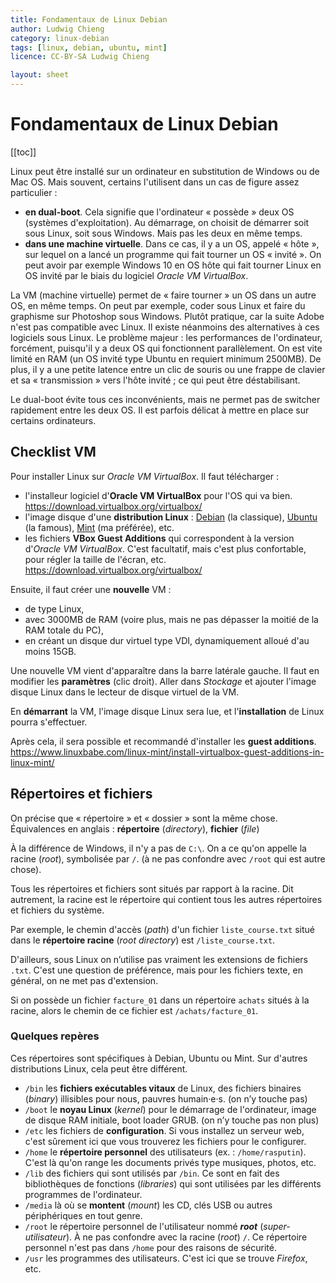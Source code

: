 ```yaml
---
title: Fondamentaux de Linux Debian
author: Ludwig Chieng
category: linux-debian
tags: [linux, debian, ubuntu, mint]
licence: CC-BY-SA Ludwig Chieng

layout: sheet
---
```


# Fondamentaux de Linux Debian

[[toc]]

Linux peut être installé sur un ordinateur en substitution de Windows ou de Mac OS. Mais souvent, certains l'utilisent dans un cas de figure assez particulier :
* **en dual-boot**. Cela signifie que l'ordinateur « possède » deux OS (systèmes d'exploitation). Au démarrage, on choisit de démarrer soit sous Linux, soit sous Windows. Mais pas les deux en même temps.
* **dans une machine virtuelle**. Dans ce cas, il y a un OS, appelé « hôte », sur lequel on a lancé un programme qui fait tourner un OS « invité ». On peut avoir par exemple Windows 10 en OS hôte qui fait tourner Linux en OS invité par le biais du logiciel *Oracle VM VirtualBox*.

La VM (machine virtuelle) permet de « faire tourner » un OS dans un autre OS, en même temps. On peut par exemple, coder sous Linux et faire du graphisme sur Photoshop sous Windows. Plutôt pratique, car la suite Adobe n'est pas compatible avec Linux. Il existe néanmoins des alternatives à ces logiciels sous Linux. Le problème majeur : les performances de l'ordinateur, forcément, puisqu'il y a deux OS qui fonctionnent parallèlement. On est vite limité en RAM (un OS invité type Ubuntu en requiert minimum 2500MB). De plus, il y a une petite latence entre un clic de souris ou une frappe de clavier et sa « transmission » vers l'hôte invité ; ce qui peut être déstabilisant.

Le dual-boot évite tous ces inconvénients, mais ne permet pas de switcher rapidement entre les deux OS. Il est parfois délicat à mettre en place sur certains ordinateurs.


## Checklist VM

Pour installer Linux sur *Oracle VM VirtualBox*. Il faut télécharger :
* l'installeur logiciel d'**Oracle VM VirtualBox** pour l'OS qui va bien.  \
https://download.virtualbox.org/virtualbox/
* l'image disque d'une **distribution Linux** : [Debian](https://www.debian.org/) (la classique), [Ubuntu](https://ubuntu.com/) (la famous), [Mint](https://linuxmint.com/) (ma préférée), etc.
* les fichiers **VBox Guest Additions** qui correspondent à la version d'*Oracle VM VirtualBox*. C'est facultatif, mais c'est plus confortable, pour régler la taille de l'écran, etc. \
https://download.virtualbox.org/virtualbox/

Ensuite, il faut créer une **nouvelle** VM :
* de type Linux,
* avec 3000MB de RAM (voire plus, mais ne pas dépasser la moitié de la RAM totale du PC),
* en créant un disque dur virtuel type VDI, dynamiquement alloué d'au moins 15GB.

Une nouvelle VM vient d'apparaître dans la barre latérale gauche. Il faut en modifier les **paramètres** (clic droit). Aller dans *Stockage* et ajouter l'image disque Linux dans le lecteur de disque virtuel de la VM.

En **démarrant** la VM, l'image disque Linux sera lue, et l'**installation** de Linux pourra s'effectuer.

Après cela, il sera possible et recommandé d'installer les **guest additions**.  \
https://www.linuxbabe.com/linux-mint/install-virtualbox-guest-additions-in-linux-mint/


## Répertoires et fichiers

On précise que « répertoire » et « dossier » sont la même chose.  \
Équivalences en anglais : **répertoire** (*directory*), **fichier** (*file*)

À la différence de Windows, il n'y a pas de `C:\`. On a ce qu'on appelle la racine (*root*), symbolisée par `/`. (à ne pas confondre avec `/root` qui est autre chose).

Tous les répertoires et fichiers sont situés par rapport à la racine. Dit autrement, la racine est le répertoire qui contient tous les autres répertoires et fichiers du système.

Par exemple, le chemin d'accès (*path*) d'un fichier `liste_course.txt` situé dans le **répertoire racine** (*root directory*) est `/liste_course.txt`.

D'ailleurs, sous Linux on n’utilise pas vraiment les extensions de fichiers `.txt`. C'est une question de préférence, mais pour les fichiers texte, en général, on ne met pas d'extension.

Si on possède un fichier `facture_01` dans un répertoire `achats` situés à la racine, alors le chemin de ce fichier est `/achats/facture_01`.


### Quelques repères

Ces répertoires sont spécifiques à Debian, Ubuntu ou Mint. Sur d'autres distributions Linux, cela peut être différent.

* `/bin` les **fichiers exécutables vitaux** de Linux, des fichiers binaires (*binary*) illisibles pour nous, pauvres humain·e·s. (on n’y touche pas)
* `/boot` le **noyau Linux** (*kernel*) pour le démarrage de l'ordinateur, image de disque RAM initiale, boot loader GRUB. (on n’y touche pas non plus)
* `/etc` les fichiers de **configuration**. Si vous installez un serveur web, c'est sûrement ici que vous trouverez les fichiers pour le configurer.
* `/home` le **répertoire personnel** des utilisateurs (ex. : `/home/rasputin`). C'est là qu'on range les documents privés type musiques, photos, etc.
* `/lib` des fichiers qui sont utilisés par `/bin`. Ce sont en fait des bibliothèques de fonctions (*libraries*) qui sont utilisées par les différents programmes de l'ordinateur.
* `/media` là où se **montent** (*mount*) les CD, clés USB ou autres périphériques en tout genre.
* `/root` le répertoire personnel de l'utilisateur nommé ***root*** (*super-utilisateur*). À ne pas confondre avec la racine (*root*) `/`. Ce répertoire personnel n'est pas dans `/home` pour des raisons de sécurité.
* `/usr` les programmes des utilisateurs. C'est ici que se trouve *Firefox*, etc.
